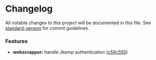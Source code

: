 # Changelog

All notable changes to this project will be documented in this file. See [standard-version](https://github.com/conventional-changelog/standard-version) for commit guidelines.

### Features

* **webscrapper:** handle Jkemp authentication ([c59c555](https://github.com/JackFUrton/rhelineux/commit/c59c5558542b990be4c9456c761c10978711317b))

